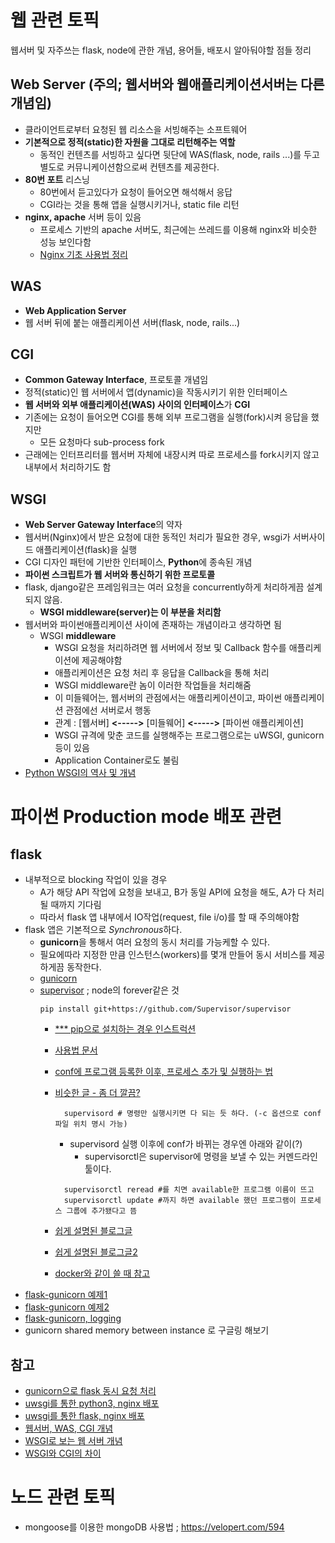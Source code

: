 # 웹 관련 토픽

웹서버 및 자주쓰는 flask, node에 관한 개념, 용어들, 배포시 알아둬야할 점들 정리

## Web Server (주의; 웹서버와 웹애플리케이션서버는 다른 개념임)
- 클라이언트로부터 요청된 웹 리소스을 서빙해주는 소프트웨어
- **기본적으로 정적(static)한 자원을 그대로 리턴해주는 역할**
  - 동적인 컨텐츠를 서빙하고 싶다면 뒷단에 WAS(flask, node, rails ...)를 두고   
    별도로 커뮤니케이션함으로써 컨텐츠를 제공한다.
- **80번 포트** 리스닝
  - 80번에서 듣고있다가 요청이 들어오면 해석해서 응답
  - CGI라는 것을 통해 앱을 실행시키거나, static file 리턴
- **nginx, apache** 서버 등이 있음
  - 프로세스 기반의 apache 서버도, 최근에는 쓰레드를 이용해 nginx와 비슷한 성능 보인다함
  - [Nginx 기초 사용법 정리](https://github.com/AI-Trolls/Web-related-topics/blob/master/nginx.md)

## WAS
- **Web Application Server**
- 웹 서버 뒤에 붙는 애플리케이션 서버(flask, node, rails...)

## CGI
- **Common Gateway Interface**, 프로토콜 개념임
- 정적(static)인 웹 서버에서 앱(dynamic)을 작동시키기 위한 인터페이스
- **웹 서버와 외부 애플리케이션(WAS) 사이의 인터페이스**가 **CGI**
- 기존에는 요청이 들어오면 CGI를 통해 외부 프로그램을 실행(fork)시켜 응답을 했지만
  - 모든 요청마다 sub-process fork
- 근래에는 인터프리터를 웹서버 자체에 내장시켜 따로 프로세스를 fork시키지 않고 내부에서 처리하기도 함

## WSGI
- **Web Server Gateway Interface**의 약자
- 웹서버(Nginx)에서 받은 요청에 대한 동적인 처리가 필요한 경우, 
  wsgi가 서버사이드 애플리케이션(flask)을 실행
- CGI 디자인 패턴에 기반한 인터페이스, **Python**에 종속된 개념
- **파이썬 스크립트가 웹 서버와 통신하기 위한 프로토콜**
- flask, django같은 프레임워크는 여러 요청을 concurrently하게 처리하게끔 설계되지 않음. 
  - **WSGI middleware(server)는 이 부분을 처리함** 
- 웹서버와 파이썬애플리케이션 사이에 존재하는 개념이라고 생각하면 됨
  - WSGI **middleware**
    - WSGI 요청을 처리하려면 웹 서버에서  정보 및 Callback 함수를 애플리케이션에 제공해야함
    - 애플리케이션은 요청 처리 후 응답을 Callback을 통해 처리
    - WSGI middleware란 놈이 이러한 작업들을 처리해줌
    - 이 미들웨어는, 웹서버의 관점에서는 애플리케이션이고, 파이썬 애플리케이션 관점에선 서버로서 행동
    - 관계 : [웹서버] **<----->** [미들웨어] **<----->** [파이썬 애플리케이션]
    - WSGI 규격에 맞춘 코드를 실행해주는 프로그램으로는 uWSGI, gunicorn 등이 있음 
    - Application Container로도 불림
- [Python WSGI의 역사 및 개념](https://blog.appdynamics.com/engineering/an-introduction-to-python-wsgi-servers-part-1/)


# 파이썬 Production mode 배포 관련

## flask 
- 내부적으로 blocking 작업이 있을 경우
  - A가 해당 API 작업에 요청을 보내고, B가 동일 API에 요청을 해도, A가 다 처리 될 때까지 기다림
  - 따라서 flask 앱 내부에서 IO작업(request, file i/o)를 할 때 주의해야함
- flask 앱은 기본적으로 *Synchronous*하다.
  - **gunicorn**을 통해서 여러 요청의 동시 처리를 가능케할 수 있다.
  - 필요에따라 지정한 만큼 인스턴스(workers)를 몇개 만들어 동시 서비스를 제공하게끔 동작한다.
  - [gunicorn](http://gunicorn.org)
  - [supervisor](http://supervisord.org/index.html) ; node의 forever같은 것
    ```
    pip install git+https://github.com/Supervisor/supervisor
    ```
    - [*** pip으로 설치하는 경우 인스트럭션](http://supervisord.org/installing.html#installing-via-pip)
    - [사용법 문서](http://supervisord.org/running.html)
    - [conf에 프로그램 등록한 이후, 프로세스 추가 및 실행하는 법](https://serversforhackers.com/c/monitoring-processes-with-supervisord)
    - [비슷한 글 - 좀 더 깔끔?](https://www.vultr.com/docs/installing-and-configuring-supervisor-on-ubuntu-16-04)
      ```
        supervisord # 명령만 실행시키면 다 되는 듯 하다. (-c 옵션으로 conf파일 위치 명시 가능)
      ```
      - supervisord 실행 이후에 conf가 바뀌는 경우엔 아래와 같이(?)
        - supervisorctl은 supervisor에 명령을 보낼 수 있는 커멘드라인 툴이다.
      ```
        supervisorctl reread #를 치면 available한 프로그램 이름이 뜨고
        supervisorctl update #까지 하면 available 했던 프로그램이 프로세스 그룹에 추가됐다고 뜸
      ```

    - [쉽게 설명된 블로그글](https://yenoss.github.io/2017/09/10/supervisor/)
    - [쉽게 설명된 블로그글2](https://jwkcp.github.io/2016/11/07/how-to-use-supervisor-in-one-minute/)
    - [docker와 같이 쓸 때 참고](https://blog.trifork.com/2014/03/11/using-supervisor-with-docker-to-manage-processes-supporting-image-inheritance/)
- [flask-gunicorn 예제1](https://medium.com/ymedialabs-innovation/deploy-flask-app-with-nginx-using-gunicorn-and-supervisor-d7a93aa07c18)
- [flask-gunicorn 예제2](http://egloos.zum.com/mcchae/v/11149241)
- [flask-gunicorn, logging](https://medium.com/@trstringer/logging-flask-and-gunicorn-the-manageable-way-2e6f0b8beb2f)
- gunicorn shared memory between instance 로 구글링 해보기

## 참고
- [gunicorn으로 flask 동시 요청 처리](https://winterj.me/flask-concurrency-test/)
- [uwsgi를 통한 python3, nginx 배포](https://mango-tree.github.io/2017/03/27/uWSGI-%EC%99%80-Python3%EC%9D%84-%EC%9D%B4%EC%9A%A9%ED%95%98%EC%97%AC-Nginx%EB%A1%9C-%EB%B0%B0%ED%8F%AC%ED%95%98%EA%B8%B0/)
- [uwsgi를 통한 flask, nginx 배포](https://cjh5414.github.io/flask-uwsgi-nginx/)
- [웹서버, WAS, CGI 개념](http://khanrc.tistory.com/entry/%EC%9B%B9%EC%84%9C%EB%B2%84-WAS-CGI) 
- [WSGI로 보는 웹 서버 개념](http://khanrc.tistory.com/entry/WSGI%EB%A1%9C-%EB%B3%B4%EB%8A%94-%EC%9B%B9-%EC%84%9C%EB%B2%84%EC%9D%98-%EA%B0%9C%EB%85%90)
- [WSGI와 CGI의 차이](http://khanrc.tistory.com/entry/WSGI%EC%99%80-CGI%EC%9D%98-%EC%B0%A8%EC%9D%B4)


# 노드 관련 토픽
- mongoose를 이용한 mongoDB 사용법 ; https://velopert.com/594
